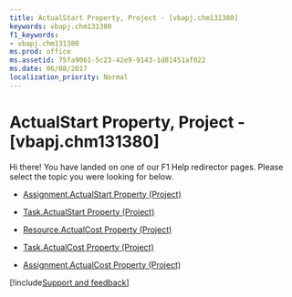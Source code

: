 ```yaml
---
title: ActualStart Property, Project - [vbapj.chm131380]
keywords: vbapj.chm131380
f1_keywords:
- vbapj.chm131380
ms.prod: office
ms.assetid: 75fa9061-5c23-42e9-9143-1d81451af022
ms.date: 06/08/2017
localization_priority: Normal
---
```



# ActualStart Property, Project - [vbapj.chm131380]

Hi there! You have landed on one of our F1 Help redirector pages. Please select the topic you were looking for below.

- [Assignment.ActualStart Property (Project)](https://msdn.microsoft.com/library/0a20d560-ce64-4696-e9d4-61bf2a7dda04%28Office.15%29.aspx)

- [Task.ActualStart Property (Project)](https://msdn.microsoft.com/library/95c401df-1e41-5b6d-4e5f-e81df7ec5748%28Office.15%29.aspx)

- [Resource.ActualCost Property (Project)](https://msdn.microsoft.com/library/9e5bd065-c88d-aa87-0191-be95b4d3ca04%28Office.15%29.aspx)

- [Task.ActualCost Property (Project)](https://msdn.microsoft.com/library/92ddad12-a95e-ac73-e57e-fc1f30e81be8%28Office.15%29.aspx)

- [Assignment.ActualCost Property (Project)](https://msdn.microsoft.com/library/45bf4d44-bce7-474a-7093-ff0c97d3b7f6%28Office.15%29.aspx)

[!include[Support and feedback](~/includes/feedback-boilerplate.md)]
